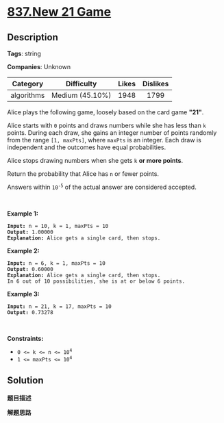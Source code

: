 # [837.New 21 Game](https://leetcode.com/problems/new-21-game/description/)

## Description

**Tags**: string

**Companies**: Unknown

| Category | Difficulty | Likes | Dislikes |
| :------: | :--------: | :---: | :------: |
| algorithms | Medium (45.10%) | 1948 | 1799 |

<p>Alice plays the following game, loosely based on the card game <strong>&quot;21&quot;</strong>.</p>
<p>Alice starts with <code>0</code> points and draws numbers while she has less than <code>k</code> points. During each draw, she gains an integer number of points randomly from the range <code>[1, maxPts]</code>, where <code>maxPts</code> is an integer. Each draw is independent and the outcomes have equal probabilities.</p>
<p>Alice stops drawing numbers when she gets <code>k</code> <strong>or more points</strong>.</p>
<p>Return the probability that Alice has <code>n</code> or fewer points.</p>
<p>Answers within <code>10<sup>-5</sup></code> of the actual answer are considered accepted.</p>
<p>&nbsp;</p>
<p><strong class="example">Example 1:</strong></p>
<pre><code><strong>Input:</strong> n = 10, k = 1, maxPts = 10
<strong>Output:</strong> 1.00000
<strong>Explanation:</strong> Alice gets a single card, then stops.</code></pre>
<p><strong class="example">Example 2:</strong></p>
<pre><code><strong>Input:</strong> n = 6, k = 1, maxPts = 10
<strong>Output:</strong> 0.60000
<strong>Explanation:</strong> Alice gets a single card, then stops.
In 6 out of 10 possibilities, she is at or below 6 points.</code></pre>
<p><strong class="example">Example 3:</strong></p>
<pre><code><strong>Input:</strong> n = 21, k = 17, maxPts = 10
<strong>Output:</strong> 0.73278</code></pre>
<p>&nbsp;</p>
<p><strong>Constraints:</strong></p>
<ul>
  <li><code>0 &lt;= k &lt;= n &lt;= 10<sup>4</sup></code></li>
  <li><code>1 &lt;= maxPts &lt;= 10<sup>4</sup></code></li>
</ul>

## Solution

**题目描述**

**解题思路**
